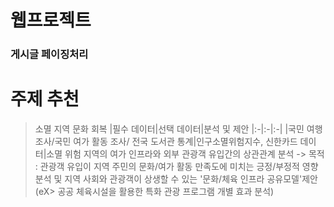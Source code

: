 # 웹프로젝트
### 게시글 페이징처리

# 주제 추천
> 소멸 지역 문화 회복
|필수 데이터|선택 데이터|분석 및 제안
|:-|:-|:-|
|국민 여행 조사/국민 여가 활동 조사/ 전국 도서관 통계|인구소멸위험지수, 신한카드 데이터|소멸 위험 지역의 여가 인프라와 외부 관광객 유입간의 상관관계 분석 -> 목적 : 관광객 유입이 지역 주민의 문화/여가 활동 만족도에 미치는 긍정/부정적 영향 분석 및 지역 사회와 관광객이 상생할 수 있는 '문화/체육 인프라 공유모델'제안(eX> 공공 체육시설을 활용한 특화 관광 프로그램 개별 효과 분석)

